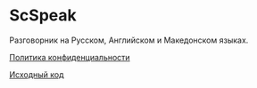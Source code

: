 # ScSpeak

Разговорник на Русском, Английском и Македонском языках.

[Политика конфиденциальности](./privacy)

[Исходный код](https://github.com/ScCraftRU/scspeak)

